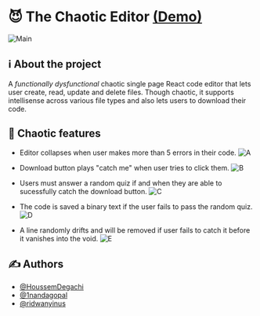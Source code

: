 # 😈 The Chaotic Editor [(Demo)](https://lewis-hackathone.vercel.app/)

![Main](https://github.com/user-attachments/assets/ccb6b678-68c6-4f24-bcba-a9eeaec15dc5)

## ℹ️ About the project

A _functionally dysfunctional_ chaotic single page React code editor that lets user create, read, update and delete files. Though chaotic, it supports intellisense across various file types and also lets users to download their code.

## 👾 Chaotic features

- Editor collapses when user makes more than 5 errors in their code.
  ![A](https://github.com/user-attachments/assets/87f32228-7f91-4849-9f58-02b20bce76e8)

- Download button plays "catch me" when user tries to click them.
  ![B](https://github.com/user-attachments/assets/900b5289-6f1e-430b-bc90-00313e4a5839)

- Users must answer a random quiz if and when they are able to sucessfully catch the download button.
  ![C](https://github.com/user-attachments/assets/cba48792-b84f-415f-a38f-d6aef962e676)

- The code is saved a binary text if the user fails to pass the random quiz.
  ![D](https://github.com/user-attachments/assets/d9d8a033-3799-4d32-a06c-8eb7adb30e30)

- A line randomly drifts and will be removed if user fails to catch it before it vanishes into the void.
  ![E](https://github.com/user-attachments/assets/e80097a5-fd56-491e-9c51-49c6d5343c1c)

## ✍️ Authors

- [@HoussemDegachi](https://github.com/HoussemDegachi)
- [@1nandagopal](https://github.com/1nandagopal)
- [@ridwanyinus](https://github.com/ridwanyinus)
